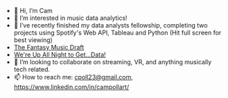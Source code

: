 - 👋 Hi, I’m Cam
- 👀 I’m interested in music data analytics!
- 🌱 I’ve recently finished my data analysts fellowship, completing two projects using Spotify's Web API, Tableau and Python (Hit full screen for best viewing)
- [The Fantasy Music Draft](https://public.tableau.com/views/TheFantasyMusicDraft/Story1?:language=en&:display_count=y&publish=yes&:origin=viz_share_link)
- [We're Up All Night to Get...Data!](https://public.tableau.com/views/WereUpAllNightToGetData-CameronPollart/Story1?:language=en&:display_count=y&:origin=viz_share_link)
- 💞️ I’m looking to collaborate on streaming, VR, and anything musically tech related.
- 📫 How to reach me: cpoll23@gmail.com, https://www.linkedin.com/in/campollart/

<!---
cpoll23/cpoll23 is a ✨ special ✨ repository because its `README.md` (this file) appears on your GitHub profile.
You can click the Preview link to take a look at your changes.
--->
